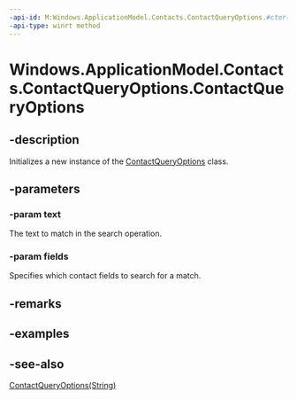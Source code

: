 ```yaml
---
-api-id: M:Windows.ApplicationModel.Contacts.ContactQueryOptions.#ctor(System.String,Windows.ApplicationModel.Contacts.ContactQuerySearchFields)
-api-type: winrt method
---
```


<!-- Method syntax
public ContactQueryOptions(System.String text, Windows.ApplicationModel.Contacts.ContactQuerySearchFields fields)
-->

# Windows.ApplicationModel.Contacts.ContactQueryOptions.ContactQueryOptions

## -description
Initializes a new instance of the [ContactQueryOptions](contactqueryoptions.md) class.

## -parameters
### -param text
The text to match in the search operation.

### -param fields
Specifies which contact fields to search for a match.

## -remarks

## -examples

## -see-also
[ContactQueryOptions(String)](contactqueryoptions_contactqueryoptions_290278668.md)
